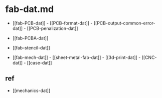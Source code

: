 
# fab-dat.md

- [[fab-PCB-dat]] - [[PCB-format-dat]] - [[PCB-output-common-error-dat]] - [[PCB-penalization-dat]]

- [[fab-PCBA-dat]]

- [[fab-stencil-dat]]

- [[fab-mech-dat]] - [[sheet-metal-fab-dat]] - [[3d-print-dat]] - [[CNC-dat]] - [[case-dat]]



## ref 

- [[mechanics-dat]]